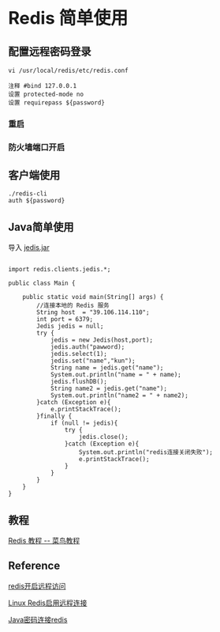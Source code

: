 <h1 style="font-size: 2.5em;"> Redis 简单使用</h1>
 




## 配置远程密码登录
`````
vi /usr/local/redis/etc/redis.conf

注释 #bind 127.0.0.1
设置 protected-mode no
设置 requirepass ${password}
`````
### 重启
### 防火墙端口开启

## 客户端使用
`````
./redis-cli
auth ${password}
`````
## Java简单使用
导入 [jedis.jar](https://mvnrepository.com/artifact/redis.clients/jedis)
`````

import redis.clients.jedis.*;

public class Main {

    public static void main(String[] args) {
        //连接本地的 Redis 服务
        String host  = "39.106.114.110";
        int port = 6379;
        Jedis jedis = null;
        try {
            jedis = new Jedis(host,port);
            jedis.auth("pawword);
            jedis.select(1);
            jedis.set("name","kun");
            String name = jedis.get("name");
            System.out.println("name = " + name);
            jedis.flushDB();
            String name2 = jedis.get("name");
            System.out.println("name2 = " + name2);
        }catch (Exception e){
            e.printStackTrace();
        }finally {
            if (null != jedis){
                try {
                    jedis.close();
                }catch (Exception e){
                    System.out.println("redis连接关闭失败");
                    e.printStackTrace();
                }
            }
        }
    }
}

`````
## 教程
[Redis 教程 -- 菜鸟教程](https://www.runoob.com/redis/redis-tutorial.html)

## Reference
[redis开启远程访问](https://www.cnblogs.com/liusxg/p/5712493.html)

[Linux Redis启用远程连接](https://liuyanzhao.com/8349.html)

[Java密码连接redis](https://blog.csdn.net/qq_35981283/article/details/80338221)
